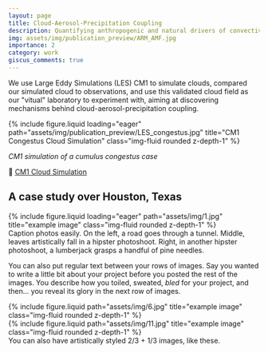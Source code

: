 ```yaml
---
layout: page
title: Cloud-Aerosol-Precipitation Coupling
description: Quantifying anthropogenic and natural drivers of convective processes
img: assets/img/publication_preview/ARM_AMF.jpg
importance: 2
category: work
giscus_comments: true
---
```


We use Large Eddy Simulations (LES) CM1 to simulate clouds, compared our simulated cloud to observations, and use this validated cloud field as our "vitual" laboratory to experiment with, aiming at discovering mechanisms behind cloud-aerosol-precipitation coupling.

{% include figure.liquid loading="eager" path="assets/img/publication_preview/LES_congestus.jpg" title="CM1 Congestus Cloud Simulation" class="img-fluid rounded z-depth-1" %}

*CM1 simulation of a cumulus congestus case*

🎥 [CM1 Cloud Simulation](https://visualizations.ucar.edu/visualizations/visualization-of-a-cm1-cloud-simulation/)


## A case study over Houston, Texas 


<div class="row">
    <div class="col-sm mt-3 mt-md-0">
        {% include figure.liquid loading="eager" path="assets/img/1.jpg" title="example image" class="img-fluid rounded z-depth-1" %}
    </div>
</div>
<div class="caption">
    Caption photos easily. On the left, a road goes through a tunnel. Middle, leaves artistically fall in a hipster photoshoot. Right, in another hipster photoshoot, a lumberjack grasps a handful of pine needles.
</div>


You can also put regular text between your rows of images.
Say you wanted to write a little bit about your project before you posted the rest of the images.
You describe how you toiled, sweated, _bled_ for your project, and then... you reveal its glory in the next row of images.

<div class="row justify-content-sm-center">
    <div class="col-sm-8 mt-3 mt-md-0">
        {% include figure.liquid path="assets/img/6.jpg" title="example image" class="img-fluid rounded z-depth-1" %}
    </div>
    <div class="col-sm-4 mt-3 mt-md-0">
        {% include figure.liquid path="assets/img/11.jpg" title="example image" class="img-fluid rounded z-depth-1" %}
    </div>
</div>
<div class="caption">
    You can also have artistically styled 2/3 + 1/3 images, like these.
</div>
